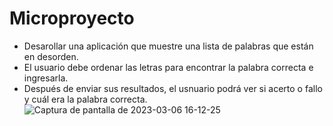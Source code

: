  # Microproyecto

- Desarollar una aplicación que muestre una lista de palabras  que  están en desorden.
- El usuario debe  ordenar  las letras  para encontrar la palabra correcta e ingresarla.
- Después de enviar sus resultados, el usnuario podrá  ver si acerto o fallo y  cuál era la palabra correcta.
![Captura de pantalla de 2023-03-06 16-12-25](https://user-images.githubusercontent.com/67702555/223441105-656f06df-3324-43bf-b9a5-18586b2e2744.png)

